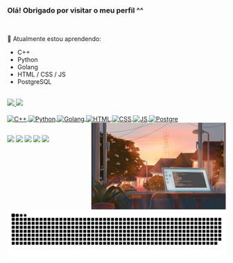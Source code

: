 ### Olá! Obrigado por visitar o meu perfil ^^

<br>

  🌱 Atualmente estou aprendendo:
   * C++
   * Python
   * Golang
   * HTML / CSS / JS
   * PostgreSQL

<br>

<div>
  <a href="https://github.com/GabrielVitorGL">
  <img height="180em" src="https://github-readme-stats.vercel.app/api?username=GabrielVitorGL&show_icons=true&theme=chartreuse-dark&include_all_commits=true&count_private=true"/>
  <img height="180em" src="https://github-readme-stats.vercel.app/api/top-langs/?username=GabrielVitorGL&layout=compact&langs_count=7&theme=chartreuse-dark"/>
</div>
  
<div style="display: inline_block"><br>
  <img align="center" alt="C++" height="35" width="45" src="https://cdn.jsdelivr.net/gh/devicons/devicon/icons/cplusplus/cplusplus-original.svg">
  <img align="center" alt="Python" height="35" width="45" src="https://cdn.jsdelivr.net/gh/devicons/devicon/icons/python/python-original.svg">
  <img align="center" alt="Golang" height="35" width="45" src="https://cdn.jsdelivr.net/gh/devicons/devicon/icons/go/go-original-wordmark.svg">
  <img align="center" alt="HTML" height="35" width="45" src="https://cdn.jsdelivr.net/gh/devicons/devicon/icons/html5/html5-original.svg">
  <img align="center" alt="CSS" height="35" width="45" src="https://cdn.jsdelivr.net/gh/devicons/devicon/icons/css3/css3-original.svg">
  <img align="center" alt="JS" height="35" width="45" src="https://cdn.jsdelivr.net/gh/devicons/devicon/icons/javascript/javascript-original.svg">
  <img align="center" alt="Postgre" height="35" width="45" src="https://cdn.jsdelivr.net/gh/devicons/devicon/icons/postgresql/postgresql-original.svg">
  <img align="right" alt="pic" height="200" style="!important border-radius:500px;" src="https://github.com/GabrielVitorGL/GabrielVitorGL/blob/main/GIF.png?raw=true">
</div>
  
##
  
<div> 
 <a href="https://discord.gg/wagxzStdcR" target="_blank"><img src="https://img.shields.io/badge/Discord-7289DA?style=for-the-badge&logo=discord&logoColor=white" target="_blank"></a> 
  <a href = "mailto:gabrielvitorcom@hotmail.com"><img src="https://img.shields.io/badge/Gmail-D14836?style=for-the-badge&logo=gmail&logoColor=white" target="_blank"></a>
  <a href = "mailto:gabrielvitorcom@hotmail.com"><img src="https://img.shields.io/badge/Slack-4A154B?style=for-the-badge&logo=slack&logoColor=white" target="_blank"></a>
  <a href = "https://teams.microsoft.com/l/chat/0/0?users=gabriel.lourenco18@etec.sp.gov.br"><img src="https://img.shields.io/badge/Microsoft_Teams-6264A7?style=for-the-badge&logo=microsoft-teams&logoColor=white" target="_blank"></a>
   <a href = "https://wa.me/5511910449191"><img src="https://img.shields.io/badge/WhatsApp-25D366?style=for-the-badge&logo=whatsapp&logoColor=white" target="_blank"></a>
 
  ![Snake animation](https://github.com/GabrielVitorGL/GabrielVitorGL/blob/output/github-contribution-grid-snake.svg)
 
</div>

  

